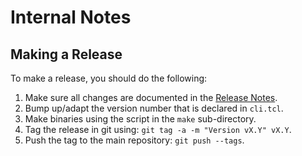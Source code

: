 # Internal Notes

## Making a Release

To make a release, you should do the following:

1. Make sure all changes are documented in the [Release Notes](RELEASENOTES.md).
2. Bump up/adapt the version number that is declared in `cli.tcl`.
3. Make binaries using the script in the `make` sub-directory.
4. Tag the release in git using: `git tag -a -m "Version vX.Y" vX.Y`.
5. Push the tag to the main repository: `git push --tags`.
